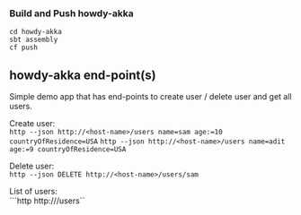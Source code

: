 ### Build and Push howdy-akka

```
cd howdy-akka
sbt assembly
cf push
```

## howdy-akka end-point(s)

Simple demo app that has end-points to create user / delete user and get all users.

Create user:  
``http --json http://<host-name>/users name=sam age:=10 countryOfResidence=USA``
``http --json http://<host-name>/users name=adit age:=9 countryOfResidence=USA``

Delete user:  
``http --json DELETE http://<host-name>/users/sam``

List of users:  
```http http://<host-name>/users``


